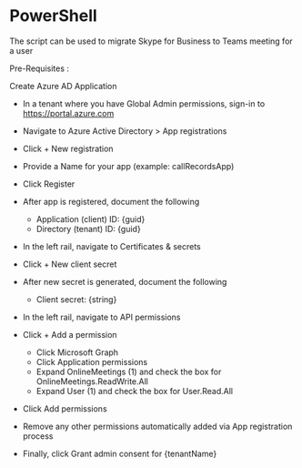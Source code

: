 # PowerShell
The script can be used to migrate Skype for Business to Teams meeting for a user

Pre-Requisites :

Create Azure AD Application

- In a tenant where you have Global Admin permissions, sign-in to https://portal.azure.com
- Navigate to Azure Active Directory > App registrations
- Click + New registration
- Provide a Name for your app (example: callRecordsApp)
- Click Register
- After app is registered, document the following
	
	* Application (client) ID: {guid} 
	* Directory (tenant) ID: {guid}
	
- In the left rail, navigate to Certificates & secrets
- Click + New client secret
- After new secret is generated, document the following

	* Client secret: {string}
	
- In the left rail, navigate to API permissions
- Click + Add a permission

	* Click Microsoft Graph
	* Click Application permissions
	* Expand OnlineMeetings (1) and check the box for OnlineMeetings.ReadWrite.All
	* Expand User (1) and check the box for User.Read.All
	
- Click Add permissions
- Remove any other permissions automatically added via App registration process
- Finally, click Grant admin consent for {tenantName}


